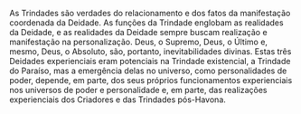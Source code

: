 ﻿As Trindades são verdades do relacionamento e dos fatos da manifestação coordenada da Deidade. As funções da Trindade englobam as realidades da Deidade, e as realidades da Deidade sempre buscam  realização e  manifestação na personalização. Deus, o Supremo, Deus, o Último e, mesmo, Deus, o Absoluto, são, portanto, inevitabilidades divinas. Estas três Deidades experienciais eram potenciais na Trindade existencial, a Trindade do Paraíso, mas a emergência delas no universo, como personalidades de poder, depende, em parte, dos seus próprios funcionamentos experienciais nos universos de poder e personalidade e, em parte, das realizações experienciais dos Criadores e das Trindades pós-Havona.